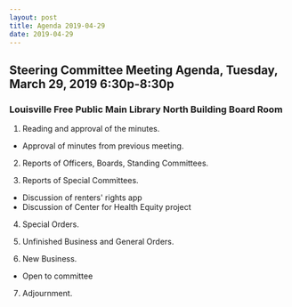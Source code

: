 ```yaml
---
layout: post
title: Agenda 2019-04-29
date: 2019-04-29
---
```


## Steering Committee Meeting Agenda, Tuesday, March 29, 2019 6:30p-8:30p
### Louisville Free Public Main Library North Building Board Room

1. Reading and approval of the minutes.
  * Approval of minutes from previous meeting.

2. Reports of Officers, Boards, Standing Committees.
	
3. Reports of Special Committees.
  * Discussion of renters' rights app
  * Discussion of Center for Health Equity project

4. Special Orders.

5. Unfinished Business and General Orders.

6. New Business.
  * Open to committee

7. Adjournment.
